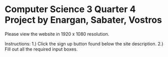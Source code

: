 # Computer Science 3 Quarter 4 Project by Enargan, Sabater, Vostros
Please view the website in 1920 x 1080 resolution.

Instructions:
1.) Click the sign up button found below the site description.
2.) Fill out all the required input boxes.
